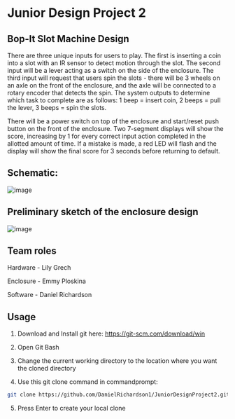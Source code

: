 # Junior Design Project 2

## Bop-It Slot Machine Design

  There are three unique inputs for users to play. The first is inserting a coin into a slot with an IR sensor to detect motion through the slot. The second input will be a lever acting as a switch on the side of the enclosure. The third input will request that users spin the slots - there will be 3 wheels on an axle on the front of the enclosure, and the axle will be connected to a rotary encoder that detects the spin. The system outputs to determine which task to complete are as follows: 1 beep = insert coin, 2 beeps = pull the lever, 3 beeps = spin the slots.

  There will be a power switch on top of the enclosure and start/reset push button on the front of the enclosure. Two 7-segment displays will show the score, increasing by 1 for every correct input action completed in the allotted amount of time. If a mistake is made, a red LED will flash and the display will show the final score for 3 seconds before returning to default.

## Schematic:
![image](https://github.com/DanielRichardson1/JuniorDesignProject2/assets/105997622/074b5be1-9707-4bd5-895b-858787bd788e)

## Preliminary sketch of the enclosure design
![image](https://github.com/DanielRichardson1/JuniorDesignProject2/assets/105997622/55d5aa6a-20fd-41e2-ac69-14d18c95db46)

## Team roles
Hardware - Lily Grech

Enclosure - Emmy Ploskina 

Software - Daniel Richardson

## Usage

1. Download and Install git here: https://git-scm.com/download/win

2. Open Git Bash

3. Change the current working directory to the location where you want the cloned directory

4. Use this git clone command in commandprompt:

```bash
git clone https://github.com/DanielRichardson1/JuniorDesignProject2.git
```

5. Press Enter to create your local clone
